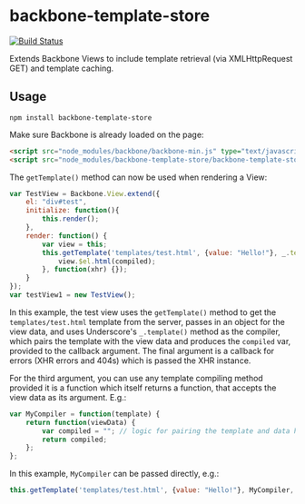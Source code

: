 # backbone-template-store

[![Build Status](https://travis-ci.org/ndavison/backbone-template-store.svg?branch=master)](https://travis-ci.org/ndavison/backbone-template-store)

Extends Backbone Views to include template retrieval (via XMLHttpRequest GET) and template caching. 

## Usage

```
npm install backbone-template-store
```

Make sure Backbone is already loaded on the page:

```html
<script src="node_modules/backbone/backbone-min.js" type="text/javascript"></script>
<script src="node_modules/backbone-template-store/backbone-template-store-min.js" type="text/javascript"></script>
```

The `getTemplate()` method can now be used when rendering a View:

```javascript
var TestView = Backbone.View.extend({
	el: "div#test",
	initialize: function(){
		this.render();
	},
	render: function() {
		var view = this;
		this.getTemplate('templates/test.html', {value: "Hello!"}, _.template, function(compiled) {
			view.$el.html(compiled);
		}, function(xhr) {});
	}
});
var testView1 = new TestView();
```

In this example, the test view uses the `getTemplate()` method to get the `templates/test.html` template from the server, passes in an object for the view data, and uses Underscore's `_.template()` method as the compiler, which pairs the template with the view data and produces the `compiled` var, provided to the callback argument. The final argument is a callback for errors (XHR errors and 404s) which is passed the XHR instance.

For the third argument, you can use any template compiling method provided it is a function which itself returns a function, that accepts the view data as its argument. E.g.:

```javascript
var MyCompiler = function(template) {
	return function(viewData) {
		var compiled = ""; // logic for pairing the template and data here
		return compiled;
	};
};
```

In this example, `MyCompiler` can be passed directly, e.g.:

```javascript
this.getTemplate('templates/test.html', {value: "Hello!"}, MyCompiler, function(compiled) {})
```
